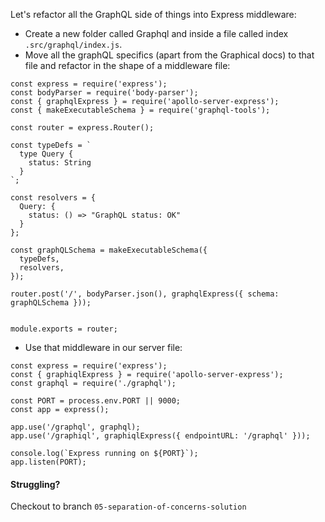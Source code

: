 Let's refactor all the GraphQL side of things into Express middleware:

- Create a new folder called Graphql and inside a file called index `.src/graphql/index.js`.
- Move all the graphQL specifics (apart from the Graphical docs) to that file and refactor in the shape of a middleware file:
```
const express = require('express');
const bodyParser = require('body-parser');
const { graphqlExpress } = require('apollo-server-express');
const { makeExecutableSchema } = require('graphql-tools');

const router = express.Router();

const typeDefs = `
  type Query {
    status: String
  }
`;

const resolvers = {
  Query: {
    status: () => "GraphQL status: OK"
  }
};

const graphQLSchema = makeExecutableSchema({
  typeDefs,
  resolvers,
});

router.post('/', bodyParser.json(), graphqlExpress({ schema: graphQLSchema }));


module.exports = router;
```

- Use that middleware in our server file:
```
const express = require('express');
const { graphiqlExpress } = require('apollo-server-express');
const graphql = require('./graphql');

const PORT = process.env.PORT || 9000;
const app = express();

app.use('/graphql', graphql);
app.use('/graphiql', graphiqlExpress({ endpointURL: '/graphql' }));

console.log(`Express running on ${PORT}`);
app.listen(PORT);
```

#### Struggling?

Checkout to branch `05-separation-of-concerns-solution`
